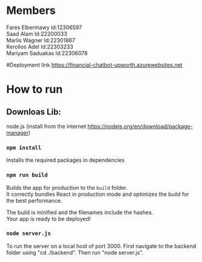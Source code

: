 # Members

Fares Elbermawy    Id:12306597\
Saad Alam          Id:22200033\
Marlis Wagner      Id:22301867\
Kerollos Adel          Id:22303233\
Mariyam	Saduakas   Id:22306078

#Deployment link
https://financial-chatbot-upworth.azurewebsites.net

# How to run

## Downloas Lib:

node.js (install from the internet https://nodejs.org/en/download/package-manager)

### `npm install`
Installs the required packages in dependencies

### `npm run build`

Builds the app for production to the `build` folder.\
It correctly bundles React in production mode and optimizes the build for the best performance.

The build is minified and the filenames include the hashes.\
Your app is ready to be deployed!

### `node server.js`

To run the server on a local host of port 3000. First navigate to the backend folder using "cd ./backend". Then run "node server.js".
